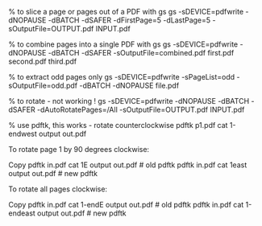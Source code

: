 
% to slice a page or pages out of a PDF with gs
gs -sDEVICE=pdfwrite -dNOPAUSE -dBATCH -dSAFER -dFirstPage=5 -dLastPage=5 -sOutputFile=OUTPUT.pdf INPUT.pdf

% to combine pages into a single PDF with gs
gs -sDEVICE=pdfwrite -dNOPAUSE -dBATCH -dSAFER -sOutputFile=combined.pdf first.pdf second.pdf third.pdf

% to extract odd pages only
gs -sDEVICE=pdfwrite -sPageList=odd -sOutputFile=odd.pdf -dBATCH -dNOPAUSE file.pdf


% to rotate - not working !
gs -sDEVICE=pdfwrite -dNOPAUSE -dBATCH -dSAFER -dAutoRotatePages=/All -sOutputFile=OUTPUT.pdf INPUT.pdf

% use pdftk, this works - rotate counterclockwise
 pdftk p1.pdf cat 1-endwest output out.pdf

 To rotate page 1 by 90 degrees clockwise:

Copy
pdftk in.pdf cat 1E output out.pdf    # old pdftk
pdftk in.pdf cat 1east output out.pdf # new pdftk

To rotate all pages clockwise:

Copy
pdftk in.pdf cat 1-endE output out.pdf    # old pdftk
pdftk in.pdf cat 1-endeast output out.pdf # new pdftk